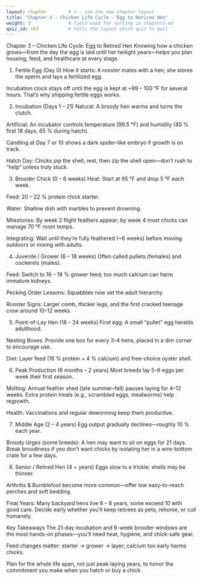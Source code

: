```yaml
---
layout: chapter        # <‑‑ use the new chapter layout
title: "Chapter 3 - Chicken Life Cycle – Egg to Retired Hen"
weight: 3              # field used for sorting in chapters.md
quiz_id: ch3           # tells the layout which quiz to pull
---
```


Chapter 3 – Chicken Life Cycle: Egg to Retired Hen
Knowing how a chicken grows—from the day the egg is laid until her twilight years—helps you plan housing, feed, and healthcare at every stage.

1. Fertile Egg (Day 0)
How it starts: A rooster mates with a hen; she stores the sperm and lays a fertilized egg.

Incubation clock stays off until the egg is kept at ~99 – 100 °F for several hours. That’s why shipping fertile eggs works.

2. Incubation (Days 1 – 21)
Natural: A broody hen warms and turns the clutch.

Artificial: An incubator controls temperature (99.5 °F) and humidity (45 % first 18 days, 65 % during hatch).

Candling at Day 7 or 10 shows a dark spider-like embryo if growth is on track.

Hatch Day: Chicks pip the shell, rest, then zip the shell open—don’t rush to “help” unless truly stuck.

3. Brooder Chick (0 – 6 weeks)
Heat: Start at 95 °F and drop 5 °F each week.

Feed: 20 – 22 % protein chick starter.

Water: Shallow dish with marbles to prevent drowning.

Milestones: By week 2 flight feathers appear; by week 4 most chicks can manage 70 °F room temps.

Integrating: Wait until they’re fully feathered (~6 weeks) before moving outdoors or mixing with adults.

4. Juvenile / Grower (6 – 18 weeks)
Often called pullets (females) and cockerels (males).

Feed: Switch to 16 – 18 % grower feed; too much calcium can harm immature kidneys.

Pecking Order Lessons: Squabbles now set the adult hierarchy.

Rooster Signs: Larger comb, thicker legs, and the first cracked teenage crow around 10–12 weeks.

5. Point-of-Lay Hen (18 – 24 weeks)
First egg: A small “pullet” egg heralds adulthood.

Nesting Boxes: Provide one box for every 3–4 hens, placed in a dim corner to encourage use.

Diet: Layer feed (16 % protein + 4 % calcium) and free-choice oyster shell.

6. Peak Production (6 months – 2 years)
Most breeds lay 5–6 eggs per week their first season.

Molting: Annual feather shed (late summer–fall) pauses laying for 4–12 weeks. Extra protein treats (e.g., scrambled eggs, mealworms) help regrowth.

Health: Vaccinations and regular deworming keep them productive.

7. Middle Age (2 – 4 years)
Egg output gradually declines—roughly 10 % each year.

Broody Urges (some breeds): A hen may want to sit on eggs for 21 days. Break broodiness if you don’t want chicks by isolating her in a wire-bottom crate for a few days.

8. Senior / Retired Hen (4 + years)
Eggs slow to a trickle; shells may be thinner.

Arthritis & Bumblefoot become more common—offer low easy-to-reach perches and soft bedding.

Final Years: Many backyard hens live 6 – 8 years, some exceed 10 with good care. Decide early whether you’ll keep retirees as pets, rehome, or cull humanely.

Key Takeaways
The 21-day incubation and 6-week brooder windows are the most hands-on phases—you’ll need heat, hygiene, and chick-safe gear.

Feed changes matter: starter → grower → layer; calcium too early harms chicks.

Plan for the whole life span, not just peak laying years, to honor the commitment you make when you hatch or buy a chick.